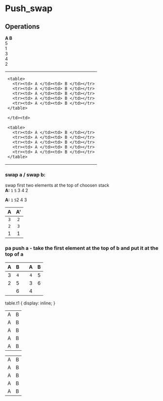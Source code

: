# Push_swap

## Operations
**A  B**  
5  
1  
3  
4  
2

<table>
  <tr><td>
    
    <table>
      <tr><td> A </td><td> B </td></tr>
      <tr><td> A </td><td> B </td></tr>
      <tr><td> A </td><td> B </td></tr>
      <tr><td> A </td><td> B </td></tr>
      <tr><td> A </td><td> B </td></tr>
    </table>
    
    </td><td>
    
    <table>
      <tr><td> A </td><td> B </td></tr>
      <tr><td> A </td><td> B </td></tr>
      <tr><td> A </td><td> B </td></tr>
      <tr><td> A </td><td> B </td></tr>
      <tr><td> A </td><td> B </td></tr>
    </table>
    
  </td></tr>
</table>

### **swap a / swap b:**  
swap first two elements at the top of choosen stack  
**A:** `1` `5` 3 4 2

**A:**
`1` `5`2 4 3

| A | A' |
|:----:|:----:|
| `3` | `2` |
| `2` | `3` | 
| 1 | 1 |

### **pa** push a - take the first element at the top of b and put it at the top of a
|    A | B   | | A    | B   |
|:----:|:----:|-|:----:|:----:|
| 3 | `4` | | `4` | 5 |
| 2 | 5 | | 3 | 6 | 
|   | 6   | | 4 | 

table.t1
{
   display: inline;
}
 <table class="t1">
      <tr><td> A </td><td> B </td></tr>
      <tr><td> A </td><td> B </td></tr>
      <tr><td> A </td><td> B </td></tr>
      <tr><td> A </td><td> B </td></tr>
      <tr><td> A </td><td> B </td></tr>
    </table><table class="t1">
      <tr><td> A </td><td> B </td></tr>
      <tr><td> A </td><td> B </td></tr>
      <tr><td> A </td><td> B </td></tr>
      <tr><td> A </td><td> B </td></tr>
      <tr><td> A </td><td> B </td></tr>
    </table>
